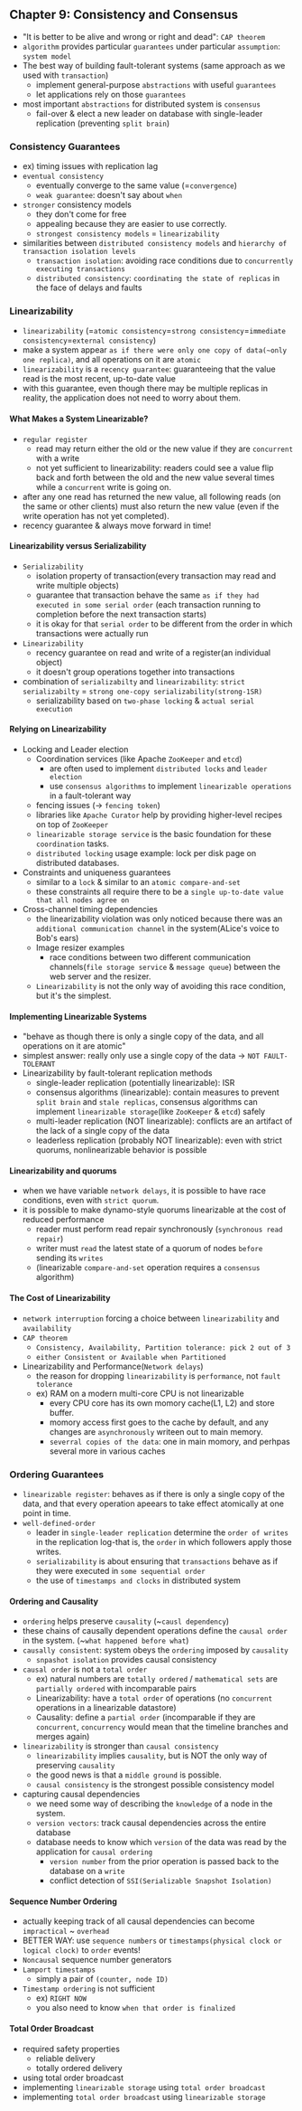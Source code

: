 ## Chapter 9: Consistency and Consensus
- "It is better to be alive and wrong or right and dead": `CAP theorem`
- `algorithm` provides particular `guarantees` under particular `assumption`: `system model`
- The best way of building fault-tolerant systems (same approach as we used with `transaction`)
  - implement general-purpose `abstractions` with useful `guarantees`
  - let applications rely on those `guarantees`
- most important `abstractions` for distributed system is `consensus`
  - fail-over & elect a new leader on database with single-leader replication (preventing `split brain`)


### Consistency Guarantees
- ex) timing issues with replication lag
- `eventual consistency`
  - eventually converge to the same value (=`convergence`)
  - `weak guarantee`: doesn't say about `when`
- `stronger` consistency models
  - they don't come for free
  - appealing because they are easier to use correctly.
  - `strongest consistency models` = `linearizability`
- similarities between `distributed consistency models` and `hierarchy of transaction isolation levels`
  - `transaction isolation`: avoiding race conditions due to `concurrently executing transactions`
  - `distributed consistency`: `coordinating the state of replicas` in the face of delays and faults

### Linearizability
- `linearizability` (=`atomic consistency`=`strong consistency`=`immediate consistency`=`external consistency`)
- make a system appear `as if there were only one copy of data(~only one replica)`, and all operations on it are `atomic`
- `linearizability` is a `recency guarantee`: guaranteeing that the value read is the most recent, up-to-date value
- with this guarantee, even though there may be multiple replicas in reality, the application does not need to worry about them.

#### What Makes a System Linearizable?
- `regular register`
  - read may return either the old or the new value if they are `concurrent` with a write
  - not yet sufficient to linearizability: readers could see a value flip back and forth between the old and the new value several times while a `concurrent` write is going on.
- after any one read has returned the new value, all following reads (on the same or other clients) must also return the new value (even if the write operation has not yet completed).
- recency guarantee & always move forward in time!

#### Linearizability versus Serializability
- `Serializability`
  - isolation property of transaction(every transaction may read and write multiple objects)
  - guarantee that transaction behave the same `as if they had executed in some serial order` (each transaction running to completion before the next transaction starts)
  - it is okay for that `serial order` to be different from the order in which transactions were actually run
- `Linearizability`
  - recency guarantee on read and write of a register(an individual object)
  - it doesn't group operations together into transactions
- combination of `serializabilty` and `linearizability`: `strict serializabilty` = `strong one-copy serializability(strong-1SR)`
  - serializability based on `two-phase locking` & `actual serial execution`

#### Relying on Linearizability
- Locking and Leader election
  - Coordination services (like Apache `ZooKeeper` and `etcd`)
    - are often used to implement `distributed locks` and `leader election`
    - use `consensus algorithms` to implement `linearizable operations` in a fault-tolerant way
  - fencing issues (-> `fencing token`)
  - libraries like `Apache Curator` help by providing higher-level recipes on top of `ZooKeeper`
  - `linearizable storage service` is the basic foundation for these `coordination` tasks.
  - `distributed locking` usage example: lock per disk page on distributed databases.
- Constraints and uniqueness guarantees
  - similar to a `lock` & similar to an `atomic compare-and-set`
  - these constraints all require there to be a `single up-to-date value that all nodes agree on`
- Cross-channel timing dependencies
  - the linearizability violation was only noticed because there was an `additional communication channel` in the system(ALice's voice to Bob's ears)
  - Image resizer examples
    - race conditions between two different communication channels(`file storage service` & `message queue`) between the web server and the resizer.
  - `Linearizability` is not the only way of avoiding this race condition, but it's the simplest.

#### Implementing Linearizable Systems
- "behave as though there is only a single copy of the data, and all operations on it are atomic"
- simplest answer: really only use a single copy of the data -> `NOT FAULT-TOLERANT`
- Linearizability by fault-tolerant replication methods
  - single-leader replication (potentially linearizable): ISR
  - consensus algorithms (linearizable): contain measures to prevent `split brain` and `stale replicas`, consensus algorithms can implement `linearizable storage`(like `ZooKeeper` & `etcd`) safely
  - multi-leader replication (NOT linearizable): conflicts are an artifact of the lack of a single copy of the data
  - leaderless replication (probably NOT linearizable): even with strict quorums, nonlinearizable behavior is possible

#### Linearizability and quorums
- when we have variable `network delays`, it is possible to have race conditions, even with `strict quorum`.
- it is possible to make dynamo-style quorums linearizable at the cost of reduced performance
  - reader must perform read repair synchronously (`synchronous read repair`)
  - writer must `read` the latest state of a quorum of nodes `before` sending its `writes`
  - (linearizable `compare-and-set` operation requires a `consensus` algorithm)

#### The Cost of Linearizability
- `network interruption` forcing a choice between `linearizability` and `availability`
- `CAP theorem`
  - `Consistency, Availability, Partition tolerance: pick 2 out of 3`
  - `either Consistent or Available when Partitioned`
- Linearizability and Performance(`Network delays`)
  - the reason for dropping `linearizability` is `performance`, not `fault tolerance`
  - ex) RAM on a modern multi-core CPU is not linearizable
    - every CPU core has its own momory cache(L1, L2) and store buffer.
    - momory access first goes to the cache by default, and any changes are `asynchronously` writeen out to main memory.
    - `severral copies of the data`: one in main momory, and perhpas several more in various caches

### Ordering Guarantees
- `linearizable register`: behaves as if there is only a single copy of the data, and that every operation apeears to take effect atomically at one point in time.
- `well-defined-order`
  - leader in `single-leader replication` determine the `order of writes` in the replication log-that is, the `order` in which followers apply those writes.
  - `serializability` is about ensuring that `transactions` behave as if they were executed in `some sequential order`
  - the use of `timestamps and clocks` in distributed system

#### Ordering and Causality
- `ordering` helps preserve `causality` (~`causl dependency`)
- these chains of causally dependent operations define the `causal order` in the system. (~`what happened before what`)
- `causally consistent`: system obeys the `ordering` imposed by `causality`
  - `snpashot isolation` provides causal consistency
- `causal order` is not a `total order`
  - ex) natural numbers are `totally ordered` / `mathematical sets` are `partially ordered` with incomparable pairs
  - Linearizability: have a `total order` of operations (no `concurrent` operations in a linearizable datastore)
  - Causality: define a `partial order` (incomparable if they are `concurrent`, `concurrency` would mean that the timeline branches and merges again)
- `linearizability` is stronger than `causal consistency`
  - `linearizability` implies `causality`, but is NOT the only way of preserving `causality`
  - the good news is that a `middle ground` is possible.
  - `causal consistency` is the strongest possible consistency model
- capturing causal dependencies
  - we need some way of describing the `knowledge` of a node in the system.
  - `version vectors`: track causal dependencies across the entire database
  - database needs to know which `version` of the data was read by the application for `causal ordering`
    - `version number` from the prior operation is passed back to the database on a `write`
    - conflict detection of `SSI(Serializable Snapshot Isolation)`

#### Sequence Number Ordering
- actually keeping track of all causal dependencies can become `impractical` ~ `overhead`
- BETTER WAY: use `sequence numbers` or `timestamps(physical clock or logical clock)` to `order` events!
- `Noncausal` sequence number generators
- `Lamport timestamps`
  - simply a pair of `(counter, node ID)`
- `Timestamp ordering` is not sufficient
  - ex) `RIGHT NOW`
  - you also need to know `when that order is finalized`

#### Total Order Broadcast
- required safety properties
  - reliable delivery
  - totally ordered delivery
- using total order broadcast
- implementing `linearizable storage` using `total order broadcast`
- implementing `total order broadcast` using `linearizable storage`